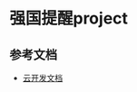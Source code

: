 # 强国提醒project



## 参考文档

- [云开发文档](https://developers.weixin.qq.com/miniprogram/dev/wxcloud/basis/getting-started.html)


